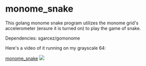 # monome_snake
This golang monome snake program utilizes the monome grid's accelerometer (ensure it is turned on) to play the game of snake.

Dependencies: sgarcez/gomonome

Here's a video of it running on my grayscale 64:

[monome_snake](https://media.giphy.com/media/1hBVgTiW2PsdbgpJDm/giphy.gif)
![](https://media.giphy.com/media/1hBVgTiW2PsdbgpJDm/200w_d.gif)
